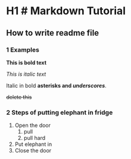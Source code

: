 # H1 # Markdown Tutorial 

## How to write readme file

### 1 Examples
**This is bold text**

*This is italic text*

Italic in bold **asterisks and _underscores_**.

~~delete this~~

### 2 Steps of putting elephant in fridge 
1. Open the door
    1. pull
    2. pull hard
3. Put elephant in
4. Close the door
